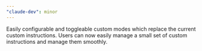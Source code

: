 ```yaml
---
"claude-dev": minor
---
```


Easily configurable and toggleable custom modes which replace the current custom instructions. Users can now easily manage a small set of custom instructions and manage them smoothly.
